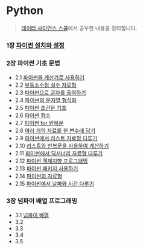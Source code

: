 # Python 
>[데이터 사이언스 스쿨](https://datascienceschool.net/01%20python/00.00%20%EC%86%8C%EA%B0%9C%EC%9D%98%20%EA%B8%80.html)에서 공부한 내용을 정리합니다.

### 1장 [파이썬 설치와 설정](./1_python_setting.md)  

### 2장 파이썬 기초 문법  
  * 2.1 [파이썬을 계산기로 사용하기](./2.1_python_calculator.md)  
  * 2.2 [부동소수점 실수 자료형](./2.2_python_realnumber.md)
  * 2.3 [파이썬으로 글자를 출력하기](./2.3_python_print.md)
  * 2.4 [파이썬의 문자열 형식화](./2.4_python_stringformatting.md)
  * 2.5 [파이썬 조건문 기초](./2.5_python_ifelse.md)
  * 2.6 [파이썬 함수](./2.6_python_function.md)
  * 2.7 [파이썬 for 반복문](./2.7_python_forloop.md)
  * 2.8 [여러 개의 자료를 한 변수에 담기](./2.8_python_indexing.md)
  * 2.9 [파이썬에서 리스트 자료형 다루기](./2.9_python_list.md)
  * 2.10 [리스트와 반복문을 사용하여 계산하기](./2.10_python_enumerate.md)
  * 2.11 [파이썬에서 딕셔너리 자료형 다루기](./2.11_python_dictionary.md)
  * 2.12 [파이썬 객체지향 프로그래밍](./2.12_python_object.md)
  * 2.13 [파이썬 패키지 사용하기](./2.13_python_package.md)
  * 2.14 [파이썬의 자료형](./2.14_python_datatype.md)
  * 2.15 [파이썬에서 날짜와 시간 다루기](./2.15_python_time.md)

### 3장 넘파이 배열 프로그래밍
  * 3.1 [넘파이 배열](./3.1_numpy_array.md)  
  * 3.2 []()
  * 3.3 []()
  * 3.4 []()
  * 3.5 []()
